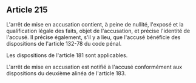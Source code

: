 Article 215
----
L'arrêt de mise en accusation contient, à peine de nullité, l'exposé et la
qualification légale des faits, objet de l'accusation, et précise l'identité de
l'accusé. Il précise également, s'il y a lieu, que l'accusé bénéficie des
dispositions de l'article 132-78 du code pénal.

Les dispositions de l'article 181 sont applicables.

L'arrêt de mise en accusation est notifié à l'accusé conformément aux
dispositions du deuxième alinéa de l'article 183.
